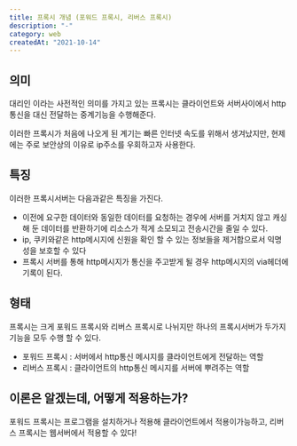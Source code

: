 ```yaml
---
title: 프록시 개념 (포워드 프록시, 리버스 프록시)
description: "-"
category: web
createdAt: "2021-10-14"
---
```


## 의미

대리인 이라는 사전적인 의미를 가지고 있는 프록시는 클라이언트와 서버사이에서 http 통신을 대신 전달하는 중계기능을 수행해준다.

이러한 프록시가 처음에 나오게 된 계기는 빠른 인터넷 속도를 위해서 생겨났지만, 현제에는 주로 보안상의 이유로 ip주소를 우회하고자 사용한다.

## 특징

이러한 프록시서버는 다음과같은 특징을 가진다.

- 이전에 요구한 데이터와 동일한 데이터를 요청하는 경우에 서버를 거치지 않고 캐싱 해 둔 데이터를 반환하기에 리소스가 적게 소모되고 전송시간을 줄일 수 있다.
- ip, 쿠키와같은 http메시지에 신원을 확인 할 수 있는 정보들을 제거함으로서 익명성을 보호할 수 있다
- 프록시 서버를 통해 http메시지가 통신을 주고받게 될 경우 http메시지의 via헤더에 기록이 된다.

## 형태

프록시는 크게 포워드 프록시와 리버스 프록시로 나뉘지만 하나의 프록시서버가 두가지 기능을 모두 수행 할 수 있다.

- 포워드 프록시 : 서버에서 http통신 메시지를 클라이언트에게 전달하는 역할
- 리버스 프록시 : 클라이언트의 http통신 메시지를 서버에 뿌려주는 역할

## 이론은 알겠는데, 어떻게 적용하는가?

포워드 프록시는 프로그램을 설치하거나 적용해 클라이언트에서 적용이가능하고, 리버스 프록시는 웹서버에서 적용할 수 있다!

